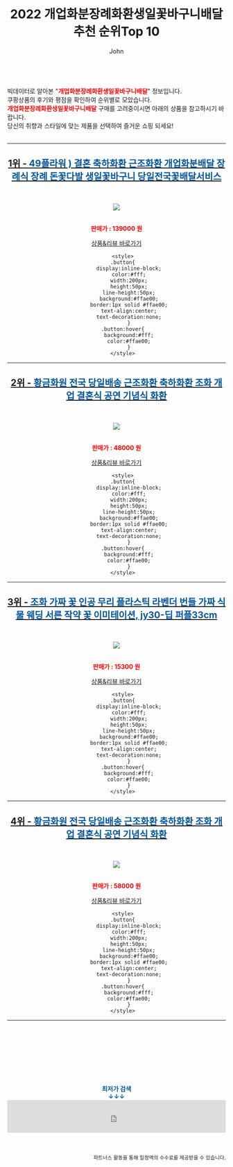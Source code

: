 ﻿---
layout: post
title:  "2022 개업화분장례화환생일꽃바구니배달 추천 순위Top 10"
author: John
categories: [ 여가/생활편의 ]
tags: [  ]
image: https://static.coupangcdn.com/image/vendor_inventory/faa0/ce054a7b504e4029992ad6cff841a0db5c07a27e9c1ed7cf5d368ba0e5cd.jpg 
description: "2022 개업화분장례화환생일꽃바구니배달 추천 순위Top 10 관련 상품으로 가장 고객 선호도가 높은 제품입니다."
toc: true
toc_sticky: true
---

<br>
빅데이터로 알아본 "<b><font color='#ff0000'>개업화분장례화환생일꽃바구니배달</font></b>" 정보입니다.
<br>
쿠팡상품의 후기와 평점을 확인하여 순위별로 모았습니다.
<br>
<b><font color='#ff0000'>개업화분장례화환생일꽃바구니배달</font></b>  구매를 고려중이시면 아래의 상품을 참고하시기 바랍니다.
<br>
당신의 취향과 스타일에 맞는 제품을 선택하여 즐거운 쇼핑 되세요!
<br><br>
<hr>
<p>
    
<center><h2><a href="https://link.coupang.com/re/AFFSDP?lptag=AF7307611&pageKey=4529170114&itemId=5468984886&vendorItemId=72534271547&traceid=V0-153-1b841c33a5edee1d&requestid=20220802123011563412311" target="_blank"><b>1위 - <font color='#01579B'>49플라워 ) 결혼 축하화환 근조화환 개업화분배달 장례식 장례 돈꽃다발 생일꽃바구니 당일전국꽃배달서비스</font></b></a></h2><br>

<a href="https://link.coupang.com/re/AFFSDP?lptag=AF7307611&pageKey=4529170114&itemId=5468984886&vendorItemId=72534271547&traceid=V0-153-1b841c33a5edee1d&requestid=20220802123011563412311" target="_blank"><img src="https://static.coupangcdn.com/image/vendor_inventory/faa0/ce054a7b504e4029992ad6cff841a0db5c07a27e9c1ed7cf5d368ba0e5cd.jpg"></a><br><br>

<b><font color='#ff0000'>판매가 : 139000 원</font></b><br>

<a href="https://link.coupang.com/re/AFFSDP?lptag=AF7307611&pageKey=4529170114&itemId=5468984886&vendorItemId=72534271547&traceid=V0-153-1b841c33a5edee1d&requestid=20220802123011563412311" target="_blank" class="button">상품&리뷰 바로가기</a><p>

        <style>
        .button{
            display:inline-block;
            color:#fff;
            width:200px;
            height:50px;
            line-height:50px;
            background:#ffae00;
            border:1px solid #ffae00;
            text-align:center;
            text-decoration:none;
            }
        .button:hover{
            background:#fff;
            color:#ffae00;
            }
        </style>

<hr>

<center><h2><a href="https://link.coupang.com/re/AFFSDP?lptag=AF7307611&pageKey=1363311465&itemId=2394853807&vendorItemId=70390054652&traceid=V0-153-6fd5dc546cb9b7a3&requestid=20220802123011563412311" target="_blank"><b>2위 - <font color='#01579B'>황금화원 전국 당일배송 근조화환 축하화환 조화 개업 결혼식 공연 기념식 화환</font></b></a></h2><br>

<a href="https://link.coupang.com/re/AFFSDP?lptag=AF7307611&pageKey=1363311465&itemId=2394853807&vendorItemId=70390054652&traceid=V0-153-6fd5dc546cb9b7a3&requestid=20220802123011563412311" target="_blank"><img src="https://static.coupangcdn.com/image/vendor_inventory/17f3/a9513246d6c1cc91d40602af275b4b5cee7bcd7cfc09f9dbd03c08e007b3.jpg"></a><br><br>

<b><font color='#ff0000'>판매가 : 48000 원</font></b><br>

<a href="https://link.coupang.com/re/AFFSDP?lptag=AF7307611&pageKey=1363311465&itemId=2394853807&vendorItemId=70390054652&traceid=V0-153-6fd5dc546cb9b7a3&requestid=20220802123011563412311" target="_blank" class="button">상품&리뷰 바로가기</a><p>

        <style>
        .button{
            display:inline-block;
            color:#fff;
            width:200px;
            height:50px;
            line-height:50px;
            background:#ffae00;
            border:1px solid #ffae00;
            text-align:center;
            text-decoration:none;
            }
        .button:hover{
            background:#fff;
            color:#ffae00;
            }
        </style>

<hr>

<center><h2><a href="https://link.coupang.com/re/AFFSDP?lptag=AF7307611&pageKey=6341527802&itemId=13305943160&vendorItemId=80608455496&traceid=V0-153-f03872adb85b6791&requestid=20220802123011563412311" target="_blank"><b>3위 - <font color='#01579B'>조화 가짜 꽃 인공 무리 플라스틱 라벤더 번들 가짜 식물 웨딩 서른 작약 꽃 이미테이션, jy30-딥 퍼플33cm</font></b></a></h2><br>

<a href="https://link.coupang.com/re/AFFSDP?lptag=AF7307611&pageKey=6341527802&itemId=13305943160&vendorItemId=80608455496&traceid=V0-153-f03872adb85b6791&requestid=20220802123011563412311" target="_blank"><img src="https://static.coupangcdn.com/image/vendor_inventory/88c4/98564f2889b9c4a45ceb0d70b181f86bc14d5c6afe878815326010873903.jpeg"></a><br><br>

<b><font color='#ff0000'>판매가 : 15300 원</font></b><br>

<a href="https://link.coupang.com/re/AFFSDP?lptag=AF7307611&pageKey=6341527802&itemId=13305943160&vendorItemId=80608455496&traceid=V0-153-f03872adb85b6791&requestid=20220802123011563412311" target="_blank" class="button">상품&리뷰 바로가기</a><p>

        <style>
        .button{
            display:inline-block;
            color:#fff;
            width:200px;
            height:50px;
            line-height:50px;
            background:#ffae00;
            border:1px solid #ffae00;
            text-align:center;
            text-decoration:none;
            }
        .button:hover{
            background:#fff;
            color:#ffae00;
            }
        </style>

<hr>

<center><h2><a href="https://link.coupang.com/re/AFFSDP?lptag=AF7307611&pageKey=1324822858&itemId=2347021336&vendorItemId=70390054668&traceid=V0-153-61b5cabbef0819c9&requestid=20220802123011563412311" target="_blank"><b>4위 - <font color='#01579B'>황금화원 전국 당일배송 근조화환 축하화환 조화 개업 결혼식 공연 기념식 화환</font></b></a></h2><br>

<a href="https://link.coupang.com/re/AFFSDP?lptag=AF7307611&pageKey=1324822858&itemId=2347021336&vendorItemId=70390054668&traceid=V0-153-61b5cabbef0819c9&requestid=20220802123011563412311" target="_blank"><img src="https://static.coupangcdn.com/image/vendor_inventory/17f3/a9513246d6c1cc91d40602af275b4b5cee7bcd7cfc09f9dbd03c08e007b3.jpg"></a><br><br>

<b><font color='#ff0000'>판매가 : 58000 원</font></b><br>

<a href="https://link.coupang.com/re/AFFSDP?lptag=AF7307611&pageKey=1324822858&itemId=2347021336&vendorItemId=70390054668&traceid=V0-153-61b5cabbef0819c9&requestid=20220802123011563412311" target="_blank" class="button">상품&리뷰 바로가기</a><p>

        <style>
        .button{
            display:inline-block;
            color:#fff;
            width:200px;
            height:50px;
            line-height:50px;
            background:#ffae00;
            border:1px solid #ffae00;
            text-align:center;
            text-decoration:none;
            }
        .button:hover{
            background:#fff;
            color:#ffae00;
            }
        </style>

<hr>

<br><br><br><br><br><br><br>
<center><b><font color='#01579B' size='medium'>최저가 검색<br>
↓↓↓</font></b></center>
<center><iframe src="https://coupa.ng/b1Tbjx" width="100%" height="75" frameborder="0" scrolling="no" referrerpolicy="unsafe-url"></iframe></center>
<br><br>
<p>
<small>
    <div align="right">파트너스 활동을 통해 일정액의 수수료를 제공받을 수 있습니다.</div>
</small>
</p>
